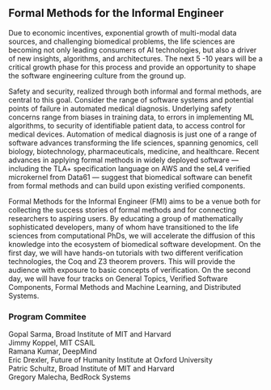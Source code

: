 ## Formal Methods for the Informal Engineer
Due to economic incentives, exponential growth of multi-modal data sources, and challenging biomedical problems, the life sciences are becoming not only leading consumers of AI technologies, but also a driver of new insights, algorithms, and architectures. The next 5 -10 years will be a critical growth phase for this process and provide an opportunity to shape the software engineering culture from the ground up.

Safety and security, realized through both informal and formal methods, are central to this goal. Consider the range of software systems and potential points of failure in automated medical diagnosis.  Underlying safety concerns range from biases in training data, to errors in implementing ML algorithms, to security of identifiable patient data, to access control for medical devices. Automation of medical diagnosis is just one of a range of software advances transforming the life sciences, spanning genomics, cell biology, biotechnology, pharmaceuticals, medicine, and healthcare. Recent advances in applying formal methods in widely deployed software — including the TLA+ specification language on AWS and the seL4 verified microkernel from Data61 — suggest that biomedical software can benefit from formal methods and can build upon existing verified components. 

Formal Methods for the Informal Engineer (FMI) aims to be a venue both for collecting the success stories of formal methods and for connecting researchers to aspiring users. By educating a group of mathematically sophisticated developers, many of whom have transitioned to the life sciences from computational PhDs, we will accelerate the diffusion of this knowledge into the ecosystem of biomedical software development. On the first day, we will have hands-on tutorials with two different verification technologies, the Coq and Z3 theorem provers.  This will provide the audience with exposure to basic concepts of verification.  On the second day, we will have four tracks on General Topics, Verified Software Components, Formal Methods and Machine Learning, and Distributed Systems.    


### Program Commitee
Gopal Sarma, Broad Institute of MIT and Harvard  
Jimmy Koppel, MIT CSAIL  
Ramana Kumar, DeepMind  
Eric Drexler, Future of Humanity Institute at Oxford University  
Patric Schultz, Broad Institute of MIT and Harvard  
Gregory Malecha, BedRock Systems  
